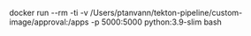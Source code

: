 docker run --rm -ti -v /Users/ptanvann/tekton-pipeline/custom-image/approval:/apps -p 5000:5000 python:3.9-slim bash